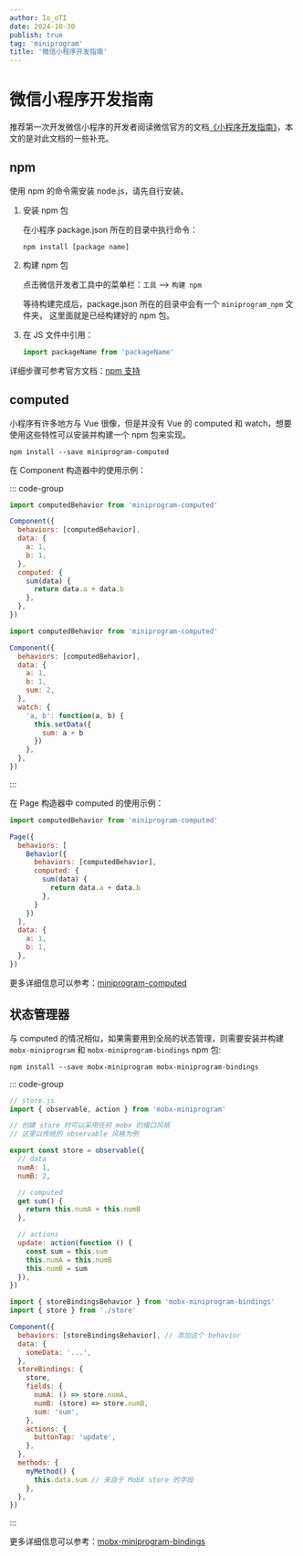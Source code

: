 ```yaml
---
author: Io_oTI
date: 2024-10-30
publish: true
tag: 'miniprogram'
title: '微信小程序开发指南'
---
```


# 微信小程序开发指南

推荐第一次开发微信小程序的开发者阅读微信官方的文档[《小程序开发指南》](https://developers.weixin.qq.com/ebook?action=get_post_info&docid=0008aeea9a8978ab0086a685851c0a)，本文的是对此文档的一些补充。

## npm

使用 npm 的命令需安装 node.js，请先自行安装。

1. 安装 npm 包

   在小程序 package.json 所在的目录中执行命令：

   ```shell
   npm install [package name]
   ```

2. 构建 npm 包

   点击微信开发者工具中的菜单栏：`工具` --> `构建 npm`

   等待构建完成后，package.json 所在的目录中会有一个 `miniprogram_npm` 文件夹，
   这里面就是已经构建好的 npm 包。

3. 在 JS 文件中引用：

   ```javascript
   import packageName from 'packageName'
   ```

详细步骤可参考官方文档：[npm 支持](https://developers.weixin.qq.com/miniprogram/dev/devtools/npm.html)

## computed

小程序有许多地方与 Vue 很像，但是并没有 Vue 的 computed 和 watch，想要使用这些特性可以安装并构建一个 npm 包来实现。

```shell
npm install --save miniprogram-computed
```

在 Component 构造器中的使用示例：

::: code-group

```javascript [computed]
import computedBehavior from 'miniprogram-computed'

Component({
  behaviors: [computedBehavior],
  data: {
    a: 1,
    b: 1,
  },
  computed: {
    sum(data) {
      return data.a + data.b
    },
  },
})
```

```javascript [watch]
import computedBehavior from 'miniprogram-computed'

Component({
  behaviors: [computedBehavior],
  data: {
    a: 1,
    b: 1,
    sum: 2,
  },
  watch: {
    'a, b': function(a, b) {
      this.setData({
        sum: a + b
      })
    },
  },
})
```

:::

在 Page 构造器中 computed 的使用示例：

```javascript
import computedBehavior from 'miniprogram-computed'

Page({
  behaviors: [
    Behavior({
      behaviors: [computedBehavior],
      computed: {
        sum(data) {
          return data.a + data.b
        },
      }
    })
  ],
  data: {
    a: 1,
    b: 1,
  },
})
```

更多详细信息可以参考：[miniprogram-computed](https://github.com/wechat-miniprogram/computed)

## 状态管理器

与 computed 的情况相似，如果需要用到全局的状态管理，则需要安装并构建 `mobx-miniprogram` 和 `mobx-miniprogram-bindings` npm 包:

```shell
npm install --save mobx-miniprogram mobx-miniprogram-bindings
```

::: code-group

```javascript [创建 store]
// store.js
import { observable, action } from 'mobx-miniprogram'

// 创建 store 时可以采用任何 mobx 的接口风格
// 这里以传统的 observable 风格为例

export const store = observable({
  // data
  numA: 1,
  numB: 2,

  // computed
  get sum() {
    return this.numA + this.numB
  },

  // actions
  update: action(function () {
    const sum = this.sum
    this.numA = this.numB
    this.numB = sum
  }),
})
```

```javascript [在 Component 构造器中使用]
import { storeBindingsBehavior } from 'mobx-miniprogram-bindings'
import { store } from './store'

Component({
  behaviors: [storeBindingsBehavior], // 添加这个 behavior
  data: {
    someData: '...',
  },
  storeBindings: {
    store,
    fields: {
      numA: () => store.numA,
      numB: (store) => store.numB,
      sum: 'sum',
    },
    actions: {
      buttonTap: 'update',
    },
  },
  methods: {
    myMethod() {
      this.data.sum // 来自于 MobX store 的字段
    },
  },
})
```

:::

更多详细信息可以参考：[mobx-miniprogram-bindings](https://github.com/wechat-miniprogram/mobx-miniprogram-bindings)

